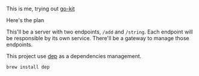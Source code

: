 This is me, trying out [go-kit](https://github.com/go-kit/kit)

Here's the plan

This'll be a server with two endpoints, `/add` and `/string`. Each endpoint will be responsible by its own service. There'll be a gateway to manage those endpoints.

This project use [dep](https://github.com/golang/dep) as a dependencies management.
```
brew install dep
```